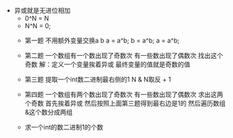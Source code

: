 + 异或就是无进位相加 
  - 0^N = N 
  - N^N = 0;
  + 第一题 不用额外变量交换a b
    a = a^b;
    b = a^b;
    a = a^b; 
  + 第二题 一个数组有一个数出现了奇数次 有一些数出现了偶数次 找出这个奇数
    解：定义一个变量挨着异或 最终变量的值就是奇数的值
    
  + 第三题 
  提取一个int数二进制最右侧的1
    N & N取反 + 1
  + 第四题    一个数组有两个数出现了奇数次 有一些数出现了偶数次 
    求出这两个奇数 
     首先挨着异或 然后按照上面第三题得到最右边是1的 
     然后遍历数组&这个数分成两组
    
  + 求一个int的数二进制1的个数
